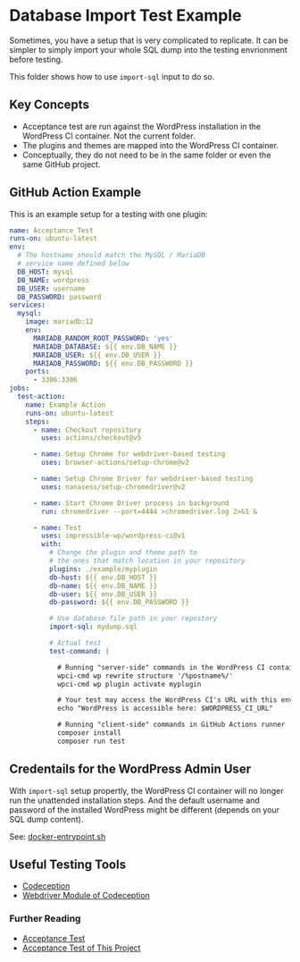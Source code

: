 # Database Import Test Example

Sometimes, you have a setup that is very complicated to replicate. It can be simpler to
simply import your whole SQL dump into the testing envrionment before testing.

This folder shows how to use `import-sql` input to do so.

## Key Concepts

- Acceptance test are run against the WordPress installation in the WordPress CI container.
  Not the current folder.
- The plugins and themes are mapped into the WordPress CI container.
- Conceptually, they do not need to be in the same folder or even the same GitHub project.

## GitHub Action Example

This is an example setup for a testing with one plugin:

```yml
name: Acceptance Test
runs-on: ubuntu-latest
env:
  # The hostname should match the MySQL / MariaDB
  # service name defined below
  DB_HOST: mysql
  DB_NAME: wordpress
  DB_USER: username
  DB_PASSWORD: password
services:
  mysql:
    image: mariadb:12
    env:
      MARIADB_RANDOM_ROOT_PASSWORD: 'yes'
      MARIADB_DATABASE: ${{ env.DB_NAME }}
      MARIADB_USER: ${{ env.DB_USER }}
      MARIADB_PASSWORD: ${{ env.DB_PASSWORD }}
    ports:
      - 3306:3306
jobs:
  test-action:
    name: Example Action
    runs-on: ubuntu-latest
    steps:
      - name: Checkout repository
        uses: actions/checkout@v5

      - name: Setup Chrome for webdriver-based testing
        uses: browser-actions/setup-chrome@v2

      - name: Setup Chrome Driver for webdriver-based testing
        uses: nanasess/setup-chromedriver@v2

      - name: Start Chrome Driver process in background
        run: chromedriver --port=4444 >chromedriver.log 2>&1 &

      - name: Test
        uses: impressible-wp/wordpress-ci@v1
        with:
          # Change the plugin and theme path to
          # the ones that match location in your repository
          plugins: ./example/myplugin
          db-host: ${{ env.DB_HOST }}
          db-name: ${{ env.DB_NAME }}
          db-user: ${{ env.DB_USER }}
          db-password: ${{ env.DB_PASSWORD }}

          # Use database file path in your repostory
          import-sql: mydump.sql

          # Actual test
          test-command: |

            # Running "server-side" commands in the WordPress CI container
            wpci-cmd wp rewrite structure '/%postname%/'
            wpci-cmd wp plugin activate myplugin

            # Your test may access the WordPress CI's URL with this environment variable
            echo "WordPress is accessible here: $WORDPRESS_CI_URL"

            # Running "client-side" commands in GitHub Actions runner
            composer install
            composer run test
```

## Credentails for the WordPress Admin User

With `import-sql` setup propertly, the WordPress CI container will no longer run the
unattended installation steps. And the default username and password of the installed
WordPress might be different (depends on your SQL dump content).

See: [docker-entrypoint.sh](../../docker/docker-entrypoint.sh)

## Useful Testing Tools

- [Codeception](https://codeception.com/)
- [Webdriver Module of Codeception](https://codeception.com/docs/modules/WebDriver)

### Further Reading

- [Acceptance Test](https://codeception.com/docs/AcceptanceTests)
- [Acceptance Test of This Project](../../.github/workflows/acceptance.yml)
